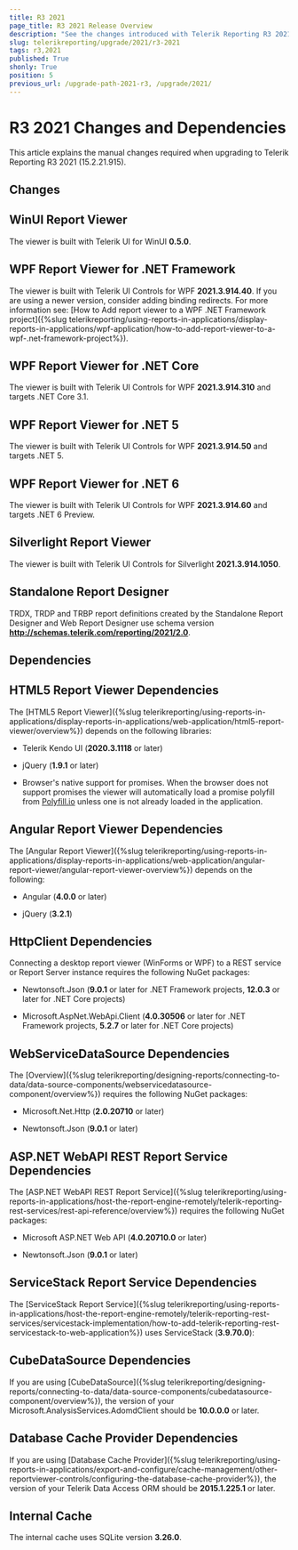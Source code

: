 ```yaml
---
title: R3 2021
page_title: R3 2021 Release Overview 
description: "See the changes introduced with Telerik Reporting R3 2021 that should be considered before upgrading, and the 3rd party products & packages this version depends on."
slug: telerikreporting/upgrade/2021/r3-2021
tags: r3,2021
published: True
shonly: True
position: 5
previous_url: /upgrade-path-2021-r3, /upgrade/2021/
---
```


# R3 2021 Changes and Dependencies

This article explains the manual changes required when upgrading to Telerik Reporting R3 2021 (15.2.21.915).

## Changes

## WinUI Report Viewer

The viewer is built with Telerik UI for WinUI __0.5.0__. 

## WPF Report Viewer for .NET Framework

The viewer is built with Telerik UI Controls for WPF __2021.3.914.40__. If you are using a newer version, consider adding binding redirects. For more information see: [How to Add report viewer to a WPF .NET Framework project]({%slug telerikreporting/using-reports-in-applications/display-reports-in-applications/wpf-application/how-to-add-report-viewer-to-a-wpf-.net-framework-project%}).

## WPF Report Viewer for .NET Core

The viewer is built with Telerik UI Controls for WPF __2021.3.914.310__ and targets .NET Core 3.1. 

## WPF Report Viewer for .NET 5

The viewer is built with Telerik UI Controls for WPF __2021.3.914.50__ and targets .NET 5. 

## WPF Report Viewer for .NET 6

The viewer is built with Telerik UI Controls for WPF __2021.3.914.60__ and targets .NET 6 Preview. 

## Silverlight Report Viewer

The viewer is built with Telerik UI Controls for Silverlight __2021.3.914.1050__. 

## Standalone Report Designer

TRDX, TRDP and TRBP report definitions created by the Standalone Report Designer and Web Report Designer use schema version __http://schemas.telerik.com/reporting/2021/2.0__. 

## Dependencies

## HTML5 Report Viewer Dependencies

The [HTML5 Report Viewer]({%slug telerikreporting/using-reports-in-applications/display-reports-in-applications/web-application/html5-report-viewer/overview%}) depends on the following libraries: 

* Telerik Kendo UI (__2020.3.1118__ or later) 

* jQuery (__1.9.1__ or later) 

* Browser's native support for promises. When the browser does not support promises the viewer will automatically load a promise polyfill from [Polyfill.io](https://polyfill.io) unless one is not already loaded in the application. 

## Angular Report Viewer Dependencies

 The [Angular Report Viewer]({%slug telerikreporting/using-reports-in-applications/display-reports-in-applications/web-application/angular-report-viewer/angular-report-viewer-overview%}) depends on the following:  

* Angular (__4.0.0__ or later) 

* jQuery (__3.2.1__) 

## HttpClient Dependencies

Connecting a desktop report viewer (WinForms or WPF) to a REST service or Report Server instance requires the following NuGet packages: 

* Newtonsoft.Json (__9.0.1__ or later for .NET Framework projects, __12.0.3__ or later for .NET Core projects) 

* Microsoft.AspNet.WebApi.Client (__4.0.30506__ or later for .NET Framework projects, __5.2.7__ or later for .NET Core projects) 

## WebServiceDataSource Dependencies

The [Overview]({%slug telerikreporting/designing-reports/connecting-to-data/data-source-components/webservicedatasource-component/overview%}) requires the following NuGet packages: 

* Microsoft.Net.Http (__2.0.20710__ or later) 

* Newtonsoft.Json (__9.0.1__ or later) 

## ASP.NET WebAPI REST Report Service Dependencies

The [ASP.NET WebAPI REST Report Service]({%slug telerikreporting/using-reports-in-applications/host-the-report-engine-remotely/telerik-reporting-rest-services/rest-api-reference/overview%}) requires the following NuGet packages: 

* Microsoft ASP.NET Web API (__4.0.20710.0__ or later) 

* Newtonsoft.Json (__9.0.1__ or later) 

## ServiceStack Report Service Dependencies

The [ServiceStack Report Service]({%slug telerikreporting/using-reports-in-applications/host-the-report-engine-remotely/telerik-reporting-rest-services/servicestack-implementation/how-to-add-telerik-reporting-rest-servicestack-to-web-application%}) uses ServiceStack (__3.9.70.0__): 

## CubeDataSource Dependencies

If you are using [CubeDataSource]({%slug telerikreporting/designing-reports/connecting-to-data/data-source-components/cubedatasource-component/overview%}), the version of your Microsoft.AnalysisServices.AdomdClient should be __10.0.0.0__ or later. 

## Database Cache Provider Dependencies

If you are using [Database Cache Provider]({%slug telerikreporting/using-reports-in-applications/export-and-configure/cache-management/other-reportviewer-controls/configuring-the-database-cache-provider%}), the version of your Telerik Data Access ORM should be __2015.1.225.1__ or later. 

## Internal Cache

The internal cache uses SQLite version __3.26.0__. 

